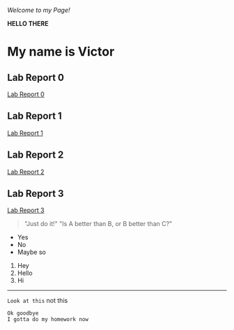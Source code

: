 _Welcome to my Page!_

__HELLO THERE__

# My name is Victor

## Lab Report 0

[Lab Report 0](https://vihsiao.github.io/cse15l-lab-reports/lab-report-1-week-0)

## Lab Report 1

[Lab Report 1](https://vihsiao.github.io/cse15l-lab-reports/labreport-week1)

## Lab Report 2

[Lab Report 2](https://vihsiao.github.io/cse15l-lab-reports/labreport-week3)

## Lab Report 3

[Lab Report 3](https://vihsiao.github.io/cse15l-lab-reports/labreport-week5)

> "Just do it!"
> "Is A better than B, or B better than C?"

* Yes
* No
* Maybe so

1. Hey
2. Hello
3. Hi

-----------------------

`Look at this` not this

```
Ok goodbye
I gotta do my homework now
```
